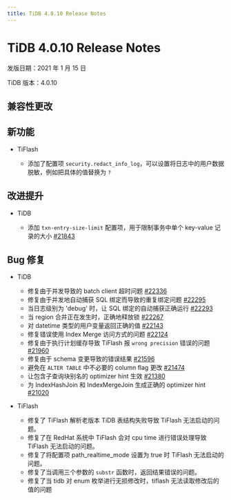 ```yaml
---
title: TiDB 4.0.10 Release Notes
---
```


# TiDB 4.0.10 Release Notes

发版日期：2021 年 1 月 15 日

TiDB 版本：4.0.10

## 兼容性更改


## 新功能

+ TiFlash

    - 添加了配置项 `security.redact_info_log`，可以设置将日志中的用户数据脱敏，例如把具体的值替换为 `?`

## 改进提升

+ TiDB

    - 添加 `txn-entry-size-limit` 配置项，用于限制事务中单个 key-value 记录的大小 [#21843](https://github.com/pingcap/tidb/pull/21843)

## Bug 修复

+ TiDB

    - 修复由于并发导致的 batch client 超时问题 [#22336](https://github.com/pingcap/tidb/pull/22336)
    - 修复由于并发地自动捕获 SQL 绑定而导致的重复绑定问题 [#22295](https://github.com/pingcap/tidb/pull/22295)
    - 当日志级别为 'debug' 时，让 SQL 绑定的自动捕获正确运行 [#22293](https://github.com/pingcap/tidb/pull/22293)
    - 当 region 合并正在发生时，正确地释放锁 [#22267](https://github.com/pingcap/tidb/pull/22267)
    - 对 datetime 类型的用户变量返回正确的值 [#22143](https://github.com/pingcap/tidb/pull/22143)
    - 修复错误使用 Index Merge 访问方式的问题 [#22124](https://github.com/pingcap/tidb/pull/22124)
    - 修复由于执行计划缓存导致 TiFlash 报 `wrong precision` 错误的问题 [#21960](https://github.com/pingcap/tidb/pull/21960)
    - 修复由于 schema 变更导致的错误结果 [#21596](https://github.com/pingcap/tidb/pull/21596)
    - 避免在 `ALTER TABLE` 中不必要的 column flag 更改 [#21474](https://github.com/pingcap/tidb/pull/21474)
    - 让包含子查询块别名的 optimizer hint 生效 [#21380](https://github.com/pingcap/tidb/pull/21380)
    - 为 IndexHashJoin 和 IndexMergeJoin 生成正确的 optimizer hint [#21020](https://github.com/pingcap/tidb/pull/21020)

+ TiFlash

    - 修复了 TiFlash 解析老版本 TiDB 表结构失败导致 TiFlash 无法启动的问题。
    - 修复了在 RedHat 系统中 TiFlash 会对 cpu time 进行错误处理导致 TiFlash 无法启动的问题。
    - 修复了将配置项 path_realtime_mode 设置为 true 时 TiFlash 无法启动的问题。
    - 修复了当调用三个参数的 `substr` 函数时，返回结果错误的问题。
    - 修复了当 tidb 对 enum 枚举进行无损修改时，tiflash 无法读取修改后的值的问题
    
